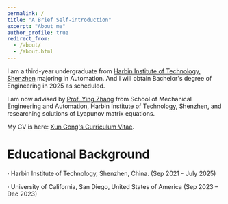 ```yaml
---
permalink: /
title: "A Brief Self-introduction"
excerpt: "About me"
author_profile: true
redirect_from: 
  - /about/
  - /about.html
---
```


I am a third-year undergraduate from [Harbin Institute of Technology, Shenzhen](http://en.hitsz.edu.cn/) majoring in Automation. And I will obtain Bachelor's degree of Engineering in 2025 as scheduled. 

I am now advised by [Prof. Ying Zhang](http://faculty.hitsz.edu.cn/zhangying) from School of Mechanical Engineering and Automation, Harbin Institute of Technology, Shenzhen, and researching solutions of Lyapunov matrix equations.

My CV is here: [Xun Gong's Curriculum Vitae](../assets/Curriculum_Vitae.pdf).

Educational Background
======
**·** Harbin Institute of Technology, Shenzhen, China. (Sep 2021 – July 2025) 

**·** University of California, San Diego, United States of America (Sep 2023 – Dec 2023)
